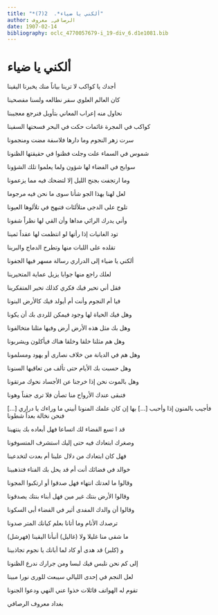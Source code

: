 ```yaml
---
title: "*ألكني يا ضياء*.  2(7)"
author: الرصافي, معروف
date: 1907-02-14
bibliography: oclc_4770057679-i_19-div_6.d1e1081.bib
---
```




#  ألكني يا ضياء 


 أجدك يا كواكب لا ترينا   بياناً منك يخبرنا اليقينا  

 كان العالم العلوي سفر   نطالعه ولسنا مفصحينا  

 نحاول منه إعراب المعاني   بتأويل فنرجع معجيبنا  

 كواكب في المجرة غائمات   حكت في البحر فسحتها السفينا  

 سرت زهر النجوم وما دارها   فلاسفة مضت ومنجمونا  

 شموس في السماء علت وجلت   فظنوا في حقيقتها الظنونا  

 سوابح في الفضاء لها شؤون   ولما يعلموا تلك الشؤونا  

 وما ارتجفت بجنح الليل إلا   لتضحك فيه مما يزعمونا  

 لعل لهنا بهذا الجو شأنا   سوى ما نحن فيه مرجوما  

 تلوح على الدجى متلألئات   فتبهج في تلألوها العيونا  

 وأني يدرك الرائي مداها   وأن القي لها نظراً شفونا  

 تود الغانيات إذا رأتها   لو انتظمت لها عقداً ثمينا  

 تقلده على اللبات منها   وتطرح الدماج والبرينا  

 ألكني يا ضياء إلى الدراري   رسالة مسهر فيها الجفونا  

 لعلك راجع منها جوابا   يزيل عماية المتحيرينا  

 فقل أني تحير فيك فكري   كذلك تحير المتفكرينا  

 فيا أم النجوم وأنت أم   أيولد فيك كالأرض البنونا  

 وهل فيك الحياة لها وجود   فيمكن للردى بك أن يكونا  

 وهل بك مثل هذه الأرض أرض   وفيها مثلنا متخالفونا  

 وهل هم مثلنا خلقا وخلقا   هناك فيأكلون ويشربونا  

 وهل هم في الديانة من خلاف   نصارى أو يهود ومسلمونا  

 وهل حسبت بك الأيام حتى   تألف من تعاقبها السنونا  

 وهل بالموت نحن إذا خرجنا   عن الأجساد نحوك مرتقونا  

 فتبقى عندك الأرواح منا   تصأن فلا ترى جفناً وهونا  

 فأجيب بالمنون إذا وأحبب  [...]  بها إن كان علمك المنونا   أبيني ما وراءك يا دراري  [...]  فنحن نخالة بعداً شطونا 

 قد ا  تسع  الفضاء لك اتساعا   فهل أبعاده بك ينتهينا  

 وصغرك ابتعادك فيه حتى   إليك استشرف المتسوفونا  

 فهل كان ابتعادك من دلال   علينا أم بعدت لتخدعينا  

 خوالد في فضائك أنت أم قد   يحل بك الفناء فتذهبينا  

 وقالوا ما لعدتك انتهاء   فهل صدقوا أو ارتكبوا المجونا  

 وقالوا الأرض بنتك غير مين   فهل أبناء بنتك يصدقونا  

 وقالوا أن والدك المفدى   أثير في الفضاء أبى السكونا  

 ترصدك الأنام وما أتانا   بعلم كيانك المتر صدونا  

 (فهرشل) ما شقى منا غليلا   ولا (غاليل) أنبأنا اليقينا  

 و (كلبر) قد هدى أو كاد لما   أبانك يا نجوم تجاذبينا  

 إلى كم نحن نلبس فيك لبسا   ومن جرارك ندرع الظنونا  

 لعل النجم في  إحدى  الليالي   سيبعث للورى نورا مبينا  

 تقوم له الهواتف قائلات   خذوا عني النهي ودعوا الجنونا  

 بغداد  معروف  الرصافي 
